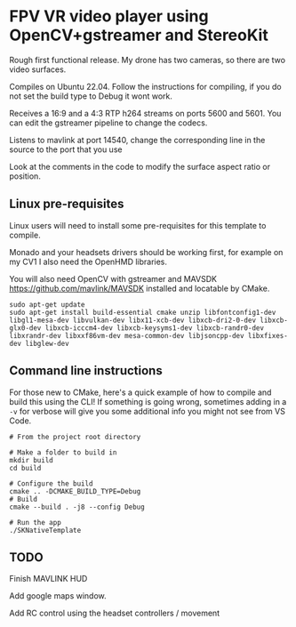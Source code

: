 # FPV VR video player using OpenCV+gstreamer and StereoKit

Rough first functional release. My drone has two cameras, so there are two video surfaces.

Compiles on Ubuntu 22.04. Follow the instructions for compiling, if you do not set the build type to Debug it wont work.

Receives a 16:9 and a 4:3 RTP h264 streams on ports 5600 and 5601. You can edit the gstreamer pipeline to change the codecs.

Listens to mavlink at port 14540, change the corresponding line in the source to the port that you use

Look at the comments in the code to modify the surface aspect ratio or position.



## Linux pre-requisites

Linux users will need to install some pre-requisites for this template to compile. 

Monado and your headsets drivers should be working first, for example on my CV1 I also need the OpenHMD libraries.

You will also need OpenCV with gstreamer and MAVSDK https://github.com/mavlink/MAVSDK installed and locatable by CMake.


```shell
sudo apt-get update
sudo apt-get install build-essential cmake unzip libfontconfig1-dev libgl1-mesa-dev libvulkan-dev libx11-xcb-dev libxcb-dri2-0-dev libxcb-glx0-dev libxcb-icccm4-dev libxcb-keysyms1-dev libxcb-randr0-dev libxrandr-dev libxxf86vm-dev mesa-common-dev libjsoncpp-dev libxfixes-dev libglew-dev
```

## Command line instructions

For those new to CMake, here's a quick example of how to compile and build this using the CLI! If something is going wrong, sometimes adding in a `-v` for verbose will give you some additional info you might not see from VS Code.

```shell
# From the project root directory

# Make a folder to build in
mkdir build
cd build

# Configure the build
cmake .. -DCMAKE_BUILD_TYPE=Debug
# Build
cmake --build . -j8 --config Debug

# Run the app
./SKNativeTemplate
```

## TODO

Finish MAVLINK HUD

Add google maps window.

Add RC control using the headset controllers / movement


